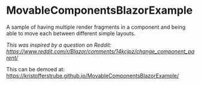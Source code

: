 ﻿# MovableComponentsBlazorExample
A sample of having multiple render fragments in a component and being able to move each between different simple layouts.

_This was inspired by a question on Reddit: https://www.reddit.com/r/Blazor/comments/14kcjpz/change_component_parent/_

This can be demoed at: https://kristofferstrube.github.io/MovableComponentsBlazorExample/
